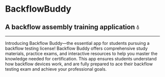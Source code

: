 # BackflowBuddy

<h2>A backflow assembly training application 💧</h2>
<hr/>

<div>Introducing Backflow Buddy—the essential app for students pursuing a backflow testing license! Backflow Buddy offers comprehensive study materials, practice exams, and interactive resources to help you master the knowledge needed for certification. This app ensures students understand how backflow devices work, and are fully prepared to ace their backflow testing exam and achieve your professional goals.</div>



